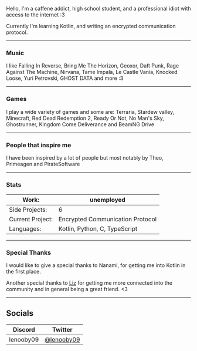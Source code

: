 Hello,
I'm a caffene addict, high school student, and a professional idiot with access to the internet :3

Currently I'm learning Kotlin, and writing an encrypted communication protocol.

---

### Music
I like Falling In Reverse, Bring Me The Horizon, Geoxor, Daft Punk, Rage Against The Machine, Nirvana, Tame Impala, Le Castle Vania, Knocked Loose, Yuri Petrovski, GHOST DATA and more :3

---

### Games
I play a wide variety of games and some are: Terraria, Stardew valley, Minecraft, Red Dead Redemption 2, Ready Or Not, No Man's Sky, Ghostrunner, Kingdom Come Deliverance and BeamNG Drive

---

### People that inspire me
I have been inspired by a lot of people but most notably by Theo, Primeagen and PirateSoftware

---

### Stats

|Work:|unemployed|
|---|---|
|Side Projects:|6|
|Current Project:|Encrypted Communication Protocol|
|Languages:|Kotlin, Python, C, TypeScript|

---

### Special Thanks
I would like to give a special thanks to Nanami, for getting me into Kotlin in the first place.

Another special thanks to [Liz](lizainslie.dev) for getting me more connected into the community and in general being a great friend. <3

---

## Socials

| Discord    | Twitter |
|------------|---------|
|lenooby09   |  [@lenooby09](https://twitter.com/lenooby09) |
